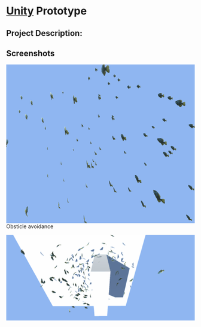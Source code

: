 # [Unity](https://unity.com/) Prototype

## Project Description:

## Screenshots


<img src='Screenshot.gif' align="right" width=960>



Obsticle avoidance


<img src='avoid.gif' >

